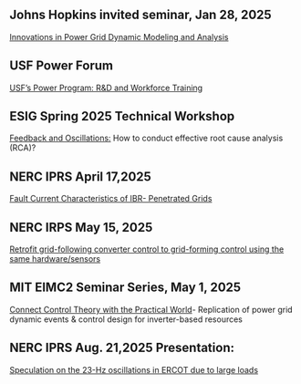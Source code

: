 ## Johns Hopkins invited seminar, Jan 28, 2025
[Innovations in Power Grid Dynamic Modeling and Analysis]

[Innovations in Power Grid Dynamic Modeling and Analysis]:JHUtalk%20lfan.pdf

## USF Power Forum
[USF’s Power Program: R&D and Workforce Training]

[USF’s Power Program: R&D and Workforce Training]:USF%20power%20forum.pdf

## ESIG Spring 2025 Technical Workshop
[Feedback and Oscillations:]
How to conduct effective root cause analysis (RCA)?

[Feedback and Oscillations:]:LFan_2025_ESIG%20v1.pdf

## NERC IPRS April 17,2025  
[Fault Current Characteristics of IBR- Penetrated Grids]

[Fault Current Characteristics of IBR- Penetrated Grids]:IBR%20Fault%20Behavior_04172025.pdf

## NERC IRPS May 15, 2025
[Retrofit grid-following converter control to grid-forming control using the same hardware/sensors]

[Retrofit grid-following converter control to grid-forming control using the same hardware/sensors]: 052025_NERC.pdf

## MIT EIMC2 Seminar Series, May 1, 2025
[Connect Control Theory with the Practical World]- Replication of power grid dynamic events & control design for inverter-based resources

[Connect Control Theory with the Practical World]:Fan_MITtalk_v1.pdf

## NERC IPRS Aug. 21,2025 Presentation: 
[Speculation on the 23-Hz oscillations in ERCOT due to large loads]

[Speculation on the 23-Hz oscillations in ERCOT due to large loads]: 082025_NERC.pdf
